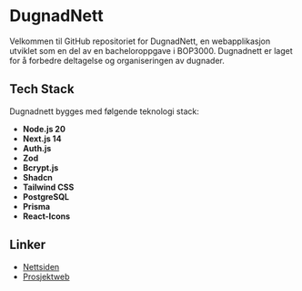 # DugnadNett

Velkommen til GitHub repositoriet for DugnadNett, en webapplikasjon utviklet som en del av en bacheloroppgave i BOP3000. Dugnadnett er laget for å forbedre deltagelse og organiseringen av dugnader.

## Tech Stack

Dugnadnett bygges med følgende teknologi stack:

- **Node.js 20**
- **Next.js 14**
- **Auth.js**
- **Zod**
- **Bcrypt.js**
- **Shadcn**
- **Tailwind CSS**
- **PostgreSQL**
- **Prisma**
- **React-Icons**

## Linker

- [Nettsiden](https://dugnadnett.no)
- [Prosjektweb](https://blogg.dugnadnett.no)
